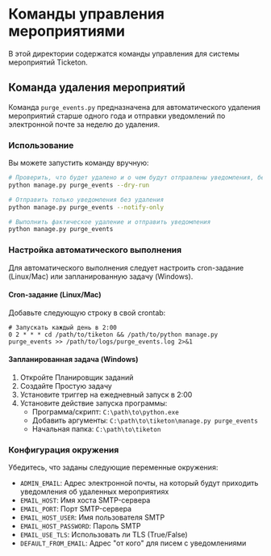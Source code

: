 # Команды управления мероприятиями

В этой директории содержатся команды управления для системы мероприятий Ticketon.

## Команда удаления мероприятий

Команда `purge_events.py` предназначена для автоматического удаления мероприятий старше одного года и отправки уведомлений по электронной почте за неделю до удаления.

### Использование

Вы можете запустить команду вручную:

```bash
# Проверить, что будет удалено и о чем будут отправлены уведомления, без выполнения действий
python manage.py purge_events --dry-run

# Отправить только уведомления без удаления
python manage.py purge_events --notify-only

# Выполнить фактическое удаление и отправить уведомления
python manage.py purge_events
```

### Настройка автоматического выполнения

Для автоматического выполнения следует настроить cron-задание (Linux/Mac) или запланированную задачу (Windows).

#### Cron-задание (Linux/Mac)

Добавьте следующую строку в свой crontab:

```
# Запускать каждый день в 2:00
0 2 * * * cd /path/to/tiketon && /path/to/python manage.py purge_events >> /path/to/logs/purge_events.log 2>&1
```

#### Запланированная задача (Windows)

1. Откройте Планировщик заданий
2. Создайте Простую задачу
3. Установите триггер на ежедневный запуск в 2:00
4. Установите действие запуска программы:
   - Программа/скрипт: `C:\path\to\python.exe`
   - Добавить аргументы: `C:\path\to\tiketon\manage.py purge_events`
   - Начальная папка: `C:\path\to\tiketon`

### Конфигурация окружения

Убедитесь, что заданы следующие переменные окружения:

- `ADMIN_EMAIL`: Адрес электронной почты, на который будут приходить уведомления об удаленных мероприятиях
- `EMAIL_HOST`: Имя хоста SMTP-сервера
- `EMAIL_PORT`: Порт SMTP-сервера
- `EMAIL_HOST_USER`: Имя пользователя SMTP
- `EMAIL_HOST_PASSWORD`: Пароль SMTP
- `EMAIL_USE_TLS`: Использовать ли TLS (True/False)
- `DEFAULT_FROM_EMAIL`: Адрес "от кого" для писем с уведомлениями 